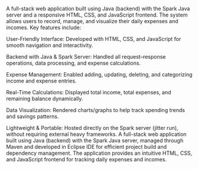 A full-stack web application built using Java (backend) with the Spark Java server and a responsive HTML, CSS, and JavaScript frontend. The system allows users to record, manage, and visualize their daily expenses and incomes. Key features include:

User-Friendly Interface: Developed with HTML, CSS, and JavaScript for smooth navigation and interactivity.

Backend with Java & Spark Server: Handled all request–response operations, data processing, and expense calculations.

Expense Management: Enabled adding, updating, deleting, and categorizing income and expense entries.

Real-Time Calculations: Displayed total income, total expenses, and remaining balance dynamically.

Data Visualization: Rendered charts/graphs to help track spending trends and savings patterns.

Lightweight & Portable: Hosted directly on the Spark server (jitter run), without requiring external heavy frameworks.
A full-stack web application built using Java (backend) with the Spark Java server, managed through Maven and developed in Eclipse IDE for efficient project build and dependency management. 
The application provides an intuitive HTML, CSS, and JavaScript frontend for tracking daily expenses and incomes.
